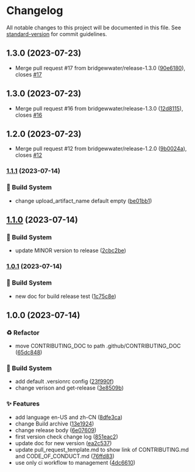 # Changelog

All notable changes to this project will be documented in this file. See [standard-version](https://github.com/conventional-changelog/standard-version) for commit guidelines.

## 1.3.0 (2023-07-23)

* Merge pull request #17 from bridgewwater/release-1.3.0 ([90e6180](https://github.com/bridgewwater/template-opensource-contributor-guide/commit/90e6180)), closes [#17](https://github.com/bridgewwater/template-opensource-contributor-guide/issues/17)



## 1.3.0 (2023-07-23)

* Merge pull request #16 from bridgewwater/release-1.3.0 ([12d8115](https://github.com/bridgewwater/template-opensource-contributor-guide/commit/12d8115)), closes [#16](https://github.com/bridgewwater/template-opensource-contributor-guide/issues/16)



## 1.2.0 (2023-07-23)

* Merge pull request #12 from bridgewwater/release-1.2.0 ([9b0024a](https://github.com/bridgewwater/template-opensource-contributor-guide/commit/9b0024a)), closes [#12](https://github.com/bridgewwater/template-opensource-contributor-guide/issues/12)



### [1.1.1](https://github.com/bridgewwater/template-opensource-contributor-guide/compare/v1.1.0...v1.1.1) (2023-07-14)


### 👷‍ Build System

* change upload_artifact_name default empty ([be01bb1](https://github.com/bridgewwater/template-opensource-contributor-guide/commit/be01bb142eed90a944a39a92a294cad736f3c129))

## [1.1.0](https://github.com/bridgewwater/template-opensource-contributor-guide/compare/v1.0.1...v1.1.0) (2023-07-14)


### 👷‍ Build System

* update MINOR version to release ([2cbc2be](https://github.com/bridgewwater/template-opensource-contributor-guide/commit/2cbc2be11c4c2268ac4bd608ac85053aa9ca349d))

### [1.0.1](https://github.com/bridgewwater/template-opensource-contributor-guide/compare/v1.0.0...v1.0.1) (2023-07-14)


### 👷‍ Build System

* new doc for build release test ([1c75c8e](https://github.com/bridgewwater/template-opensource-contributor-guide/commit/1c75c8e19f3aa0cda474cd68ec65e8bea18b953b))

## 1.0.0 (2023-07-14)


### ♻ Refactor

* move CONTRIBUTING_DOC to path .github/CONTRIBUTING_DOC ([65dc848](https://github.com/bridgewwater/template-opensource-contributor-guide/commit/65dc84873f0cb994ba7f6af02cc37bb32208dd47))


### 👷‍ Build System

* add default .versionrc config ([23f990f](https://github.com/bridgewwater/template-opensource-contributor-guide/commit/23f990fbd15e54933c8c4c8b38f3a6c1a4dc3c32))
* change verison and get-release ([3e8509b](https://github.com/bridgewwater/template-opensource-contributor-guide/commit/3e8509bffea3cb4401689d5e5052e7df55653f9d))


### ✨ Features

* add language en-US and zh-CN ([8dfe3ca](https://github.com/bridgewwater/template-opensource-contributor-guide/commit/8dfe3cad33bdf109d0c087bf2226e39e14a26ee1))
* change Build archive ([13e1924](https://github.com/bridgewwater/template-opensource-contributor-guide/commit/13e19247c658b50555aa3ccb7d11381c10020d85))
* change release body ([6e07609](https://github.com/bridgewwater/template-opensource-contributor-guide/commit/6e0760975dcde8e5fdf1597ca19450f8ca19221c))
* first version check change log ([851eac2](https://github.com/bridgewwater/template-opensource-contributor-guide/commit/851eac26227287c70fddfeba2c525b9cb379cb6e))
* update doc for new version ([ea2c537](https://github.com/bridgewwater/template-opensource-contributor-guide/commit/ea2c53738d6a92438bf72e0d6c91d999e617e30f))
* update pull_request_template.md to show link of CONTRIBUTING.md and CODE_OF_CONDUCT.md ([76ffd83](https://github.com/bridgewwater/template-opensource-contributor-guide/commit/76ffd839491e0464df7ef5708c628f956c260efa))
* use only ci workflow to management ([4dc6610](https://github.com/bridgewwater/template-opensource-contributor-guide/commit/4dc6610cdc6520959cb3016c175c16637a5817af))
